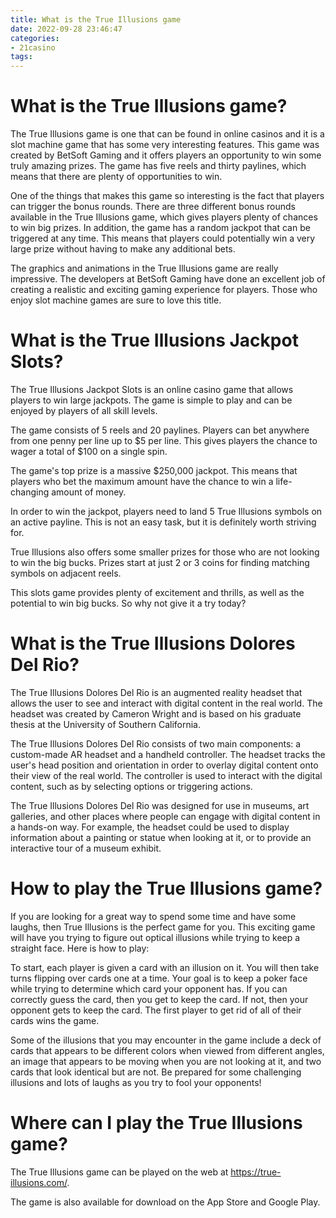 ```yaml
---
title: What is the True Illusions game
date: 2022-09-28 23:46:47
categories:
- 21casino
tags:
---
```



#  What is the True Illusions game?

The True Illusions game is one that can be found in online casinos and it is a slot machine game that has some very interesting features. This game was created by BetSoft Gaming and it offers players an opportunity to win some truly amazing prizes. The game has five reels and thirty paylines, which means that there are plenty of opportunities to win.

One of the things that makes this game so interesting is the fact that players can trigger the bonus rounds. There are three different bonus rounds available in the True Illusions game, which gives players plenty of chances to win big prizes. In addition, the game has a random jackpot that can be triggered at any time. This means that players could potentially win a very large prize without having to make any additional bets.

The graphics and animations in the True Illusions game are really impressive. The developers at BetSoft Gaming have done an excellent job of creating a realistic and exciting gaming experience for players. Those who enjoy slot machine games are sure to love this title.

#  What is the True Illusions Jackpot Slots?

The True Illusions Jackpot Slots is an online casino game that allows players to win large jackpots. The game is simple to play and can be enjoyed by players of all skill levels.

The game consists of 5 reels and 20 paylines. Players can bet anywhere from one penny per line up to $5 per line. This gives players the chance to wager a total of $100 on a single spin.

The game's top prize is a massive $250,000 jackpot. This means that players who bet the maximum amount have the chance to win a life-changing amount of money.

In order to win the jackpot, players need to land 5 True Illusions symbols on an active payline. This is not an easy task, but it is definitely worth striving for.

True Illusions also offers some smaller prizes for those who are not looking to win the big bucks. Prizes start at just 2 or 3 coins for finding matching symbols on adjacent reels.

This slots game provides plenty of excitement and thrills, as well as the potential to win big bucks. So why not give it a try today?

#  What is the True Illusions Dolores Del Rio?

The True Illusions Dolores Del Rio is an augmented reality headset that allows the user to see and interact with digital content in the real world. The headset was created by Cameron Wright and is based on his graduate thesis at the University of Southern California.

The True Illusions Dolores Del Rio consists of two main components: a custom-made AR headset and a handheld controller. The headset tracks the user's head position and orientation in order to overlay digital content onto their view of the real world. The controller is used to interact with the digital content, such as by selecting options or triggering actions.

The True Illusions Dolores Del Rio was designed for use in museums, art galleries, and other places where people can engage with digital content in a hands-on way. For example, the headset could be used to display information about a painting or statue when looking at it, or to provide an interactive tour of a museum exhibit.

#  How to play the True Illusions game?

If you are looking for a great way to spend some time and have some laughs, then True Illusions is the perfect game for you. This exciting game will have you trying to figure out optical illusions while trying to keep a straight face. Here is how to play:

To start, each player is given a card with an illusion on it. You will then take turns flipping over cards one at a time. Your goal is to keep a poker face while trying to determine which card your opponent has. If you can correctly guess the card, then you get to keep the card. If not, then your opponent gets to keep the card. The first player to get rid of all of their cards wins the game.

Some of the illusions that you may encounter in the game include a deck of cards that appears to be different colors when viewed from different angles, an image that appears to be moving when you are not looking at it, and two cards that look identical but are not. Be prepared for some challenging illusions and lots of laughs as you try to fool your opponents!

#  Where can I play the True Illusions game?

The True Illusions game can be played on the web at https://true-illusions.com/.

The game is also available for download on the App Store and Google Play.